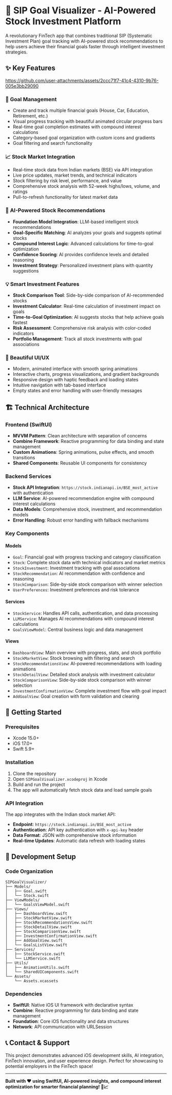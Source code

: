 # 🚀 SIP Goal Visualizer - AI-Powered Stock Investment Platform

A revolutionary FinTech app that combines traditional SIP (Systematic Investment Plan) goal tracking with AI-powered stock recommendations to help users achieve their financial goals faster through intelligent investment strategies.

## ✨ Key Features


https://github.com/user-attachments/assets/2ccc71f7-41c4-4310-9b76-005e3bb29090



### 🎯 **Goal Management**
- Create and track multiple financial goals (House, Car, Education, Retirement, etc.)
- Visual progress tracking with beautiful animated circular progress bars
- Real-time goal completion estimates with compound interest calculations
- Category-based goal organization with custom icons and gradients
- Goal filtering and search functionality

### 📈 **Stock Market Integration**
- Real-time stock data from Indian markets (BSE) via API integration
- Live price updates, market trends, and technical indicators
- Stock filtering by risk level, performance, and value
- Comprehensive stock analysis with 52-week highs/lows, volume, and ratings
- Pull-to-refresh functionality for latest market data

### 🤖 **AI-Powered Stock Recommendations**
- **Foundation Model Integration**: LLM-based intelligent stock recommendations
- **Goal-Specific Matching**: AI analyzes your goals and suggests optimal stocks
- **Compound Interest Logic**: Advanced calculations for time-to-goal optimization
- **Confidence Scoring**: AI provides confidence levels and detailed reasoning
- **Investment Strategy**: Personalized investment plans with quantity suggestions

### 💡 **Smart Investment Features**
- **Stock Comparison Tool**: Side-by-side comparison of AI-recommended stocks
- **Investment Calculator**: Real-time calculation of investment impact on goals
- **Time-to-Goal Optimization**: AI suggests stocks that help achieve goals fastest
- **Risk Assessment**: Comprehensive risk analysis with color-coded indicators
- **Portfolio Management**: Track all stock investments with goal associations

### 🎨 **Beautiful UI/UX**
- Modern, animated interface with smooth spring animations
- Interactive charts, progress visualizations, and gradient backgrounds
- Responsive design with haptic feedback and loading states
- Intuitive navigation with tab-based interface
- Empty states and error handling with user-friendly messages

## 🏗️ Technical Architecture

### **Frontend (SwiftUI)**
- **MVVM Pattern**: Clean architecture with separation of concerns
- **Combine Framework**: Reactive programming for data binding and state management
- **Custom Animations**: Spring animations, pulse effects, and smooth transitions
- **Shared Components**: Reusable UI components for consistency

### **Backend Services**
- **Stock API Integration**: `https://stock.indianapi.in/BSE_most_active` with authentication
- **LLM Service**: AI-powered recommendation engine with compound interest calculations
- **Data Models**: Comprehensive stock, investment, and recommendation models
- **Error Handling**: Robust error handling with fallback mechanisms

### **Key Components**

#### **Models**
- `Goal`: Financial goal with progress tracking and category classification
- `Stock`: Complete stock data with technical indicators and market metrics
- `StockInvestment`: Investment tracking with goal associations
- `StockRecommendation`: AI recommendation with confidence and reasoning
- `StockComparison`: Side-by-side stock comparison with winner selection
- `UserPreferences`: Investment preferences and risk tolerance

#### **Services**
- `StockService`: Handles API calls, authentication, and data processing
- `LLMService`: Manages AI recommendations with compound interest calculations
- `GoalsViewModel`: Central business logic and data management

#### **Views**
- `DashboardView`: Main overview with progress, stats, and stock portfolio
- `StockMarketView`: Stock browsing with filtering and search
- `StockRecommendationsView`: AI-powered recommendations with loading animations
- `StockDetailView`: Detailed stock analysis with investment calculator
- `StockComparisonView`: Side-by-side stock comparison with winner selection
- `InvestmentConfirmationView`: Complete investment flow with goal impact
- `AddGoalView`: Goal creation with form validation and clearing

## 🚀 Getting Started

### Prerequisites
- Xcode 15.0+
- iOS 17.0+
- Swift 5.9+

### Installation
1. Clone the repository
2. Open `SIPGoalVisualizer.xcodeproj` in Xcode
3. Build and run the project
4. The app will automatically fetch stock data and load sample goals

### API Integration
The app integrates with the Indian stock market API:
- **Endpoint**: `https://stock.indianapi.in/BSE_most_active`
- **Authentication**: API key authentication with `x-api-key` header
- **Data Format**: JSON with comprehensive stock information
- **Real-time Updates**: Automatic data refresh with loading states


## 🔧 Development Setup

### **Code Organization**
```
SIPGoalVisualizer/
├── Models/
│   ├── Goal.swift
│   └── Stock.swift
├── ViewModels/
│   └── GoalsViewModel.swift
├── Views/
│   ├── DashboardView.swift
│   ├── StockMarketView.swift
│   ├── StockRecommendationsView.swift
│   ├── StockDetailView.swift
│   ├── StockComparisonView.swift
│   ├── InvestmentConfirmationView.swift
│   ├── AddGoalView.swift
│   └── GoalsListView.swift
├── Services/
│   ├── StockService.swift
│   └── LLMService.swift
├── Utils/
│   ├── AnimationUtils.swift
│   └── SharedUIComponents.swift
└── Assets/
    └── Assets.xcassets
```

### **Dependencies**
- **SwiftUI**: Native iOS UI framework with declarative syntax
- **Combine**: Reactive programming for data binding and state management
- **Foundation**: Core iOS functionality and data structures
- **Network**: API communication with URLSession


## 📞 Contact & Support

This project demonstrates advanced iOS development skills, AI integration, FinTech innovation, and user experience design. Perfect for showcasing to potential employers in the FinTech space!

---

**Built with ❤️ using SwiftUI, AI-powered insights, and compound interest optimization for smarter financial planning! 🚀📈** 
